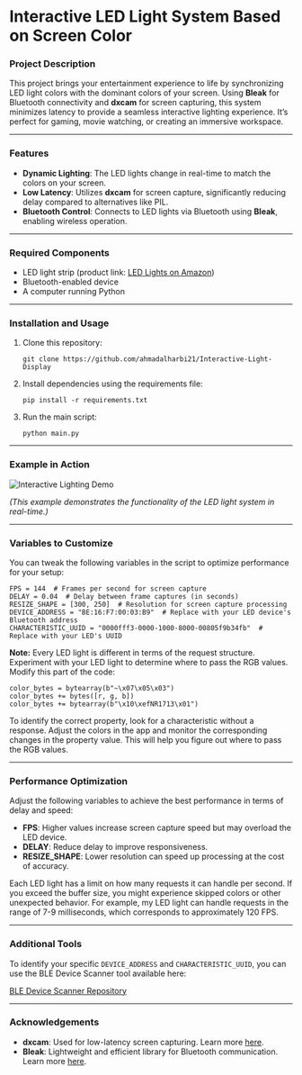 <div class="markdown prose w-full break-words dark:prose-invert dark">
  <h1>Interactive LED Light System Based on Screen Color</h1>
  <h3>Project Description</h3>
  <p>This project brings your entertainment experience to life by synchronizing LED light colors with the dominant colors of your screen. Using <strong>Bleak</strong> for Bluetooth connectivity and <strong>dxcam</strong> for screen capturing, this system minimizes latency to provide a seamless interactive lighting experience. It’s perfect for gaming, movie watching, or creating an immersive workspace.</p>
  <hr />
  <h3>Features</h3>
  <ul>
    <li><strong>Dynamic Lighting</strong>: The LED lights change in real-time to match the colors on your screen.</li>
    <li><strong>Low Latency</strong>: Utilizes <strong>dxcam</strong> for screen capture, significantly reducing delay compared to alternatives like PIL.</li>
    <li><strong>Bluetooth Control</strong>: Connects to LED lights via Bluetooth using <strong>Bleak</strong>, enabling wireless operation.</li>
  </ul>
  <hr />
  <h3>Required Components</h3>
  <ul>
    <li>LED light strip (product link: <a href="https://www.amazon.sa/dp/B0B419KW6R?ref=ppx_yo2ov_dt_b_fed_asin_title" target="_blank">LED Lights on Amazon</a>)</li>
    <li>Bluetooth-enabled device</li>
    <li>A computer running Python</li>
  </ul>
  <hr />
  <h3>Installation and Usage</h3>
  <ol>
    <li>
      Clone this repository:
      <pre><code>git clone https://github.com/ahmadalharbi21/Interactive-Light-Display</code></pre>
    </li>
    <li>
      Install dependencies using the requirements file:
      <pre><code>pip install -r requirements.txt</code></pre>
    </li>
    <li>
      Run the main script:
      <pre><code>python main.py</code></pre>
    </li>
  </ol>
  <hr />
  <h3>Example in Action</h3>
  <p>
    <img src="Content/Example.gif" alt="Interactive Lighting Demo" />
  </p>
  <p><em>(This example demonstrates the functionality of the LED light system in real-time.)</em></p>
  <hr />
  <h3>Variables to Customize</h3>
  <p>You can tweak the following variables in the script to optimize performance for your setup:</p>
  <pre><code>FPS = 144  # Frames per second for screen capture
DELAY = 0.04  # Delay between frame captures (in seconds)
RESIZE_SHAPE = [300, 250]  # Resolution for screen capture processing
DEVICE_ADDRESS = "BE:16:F7:00:03:B9"  # Replace with your LED device's Bluetooth address
CHARACTERISTIC_UUID = "0000fff3-0000-1000-8000-00805f9b34fb"  # Replace with your LED's UUID</code></pre>
  <p><strong>Note:</strong> Every LED light is different in terms of the request structure. Experiment with your LED light to determine where to pass the RGB values. Modify this part of the code:</p>
  <pre><code>color_bytes = bytearray(b"~\x07\x05\x03")
color_bytes += bytes([r, g, b])
color_bytes += bytearray(b"\x10\xefNR1713\x01")</code></pre>
  <p>To identify the correct property, look for a characteristic without a response. Adjust the colors in the app and monitor the corresponding changes in the property value. This will help you figure out where to pass the RGB values.</p>
  <hr />
  <h3>Performance Optimization</h3>
  <p>Adjust the following variables to achieve the best performance in terms of delay and speed:</p>
  <ul>
    <li><strong>FPS</strong>: Higher values increase screen capture speed but may overload the LED device.</li>
    <li><strong>DELAY</strong>: Reduce delay to improve responsiveness.</li>
    <li><strong>RESIZE_SHAPE</strong>: Lower resolution can speed up processing at the cost of accuracy.</li>
  </ul>
  <p>Each LED light has a limit on how many requests it can handle per second. If you exceed the buffer size, you might experience skipped colors or other unexpected behavior. For example, my LED light can handle requests in the range of 7-9 milliseconds, which corresponds to approximately 120 FPS.</p>
  <hr />
  <h3>Additional Tools</h3>
  <p>To identify your specific <code>DEVICE_ADDRESS</code> and <code>CHARACTERISTIC_UUID</code>, you can use the BLE Device Scanner tool available here:</p>
  <p><a href="https://github.com/ahmadalharbi21/BLE_DEVICE_SCANNER" target="_blank">BLE Device Scanner Repository</a></p>
  <hr />
  <h3>Acknowledgements</h3>
  <ul>
    <li>
      <strong>dxcam</strong>: Used for low-latency screen capturing. Learn more
      <a href="https://github.com/ra1nty/DXcam" target="_blank">here</a>.
    </li>
    <li>
      <strong>Bleak</strong>: Lightweight and efficient library for Bluetooth communication. Learn more
      <a href="https://github.com/hbldh/bleak" target="_blank">here</a>.
    </li>
  </ul>
</div>
